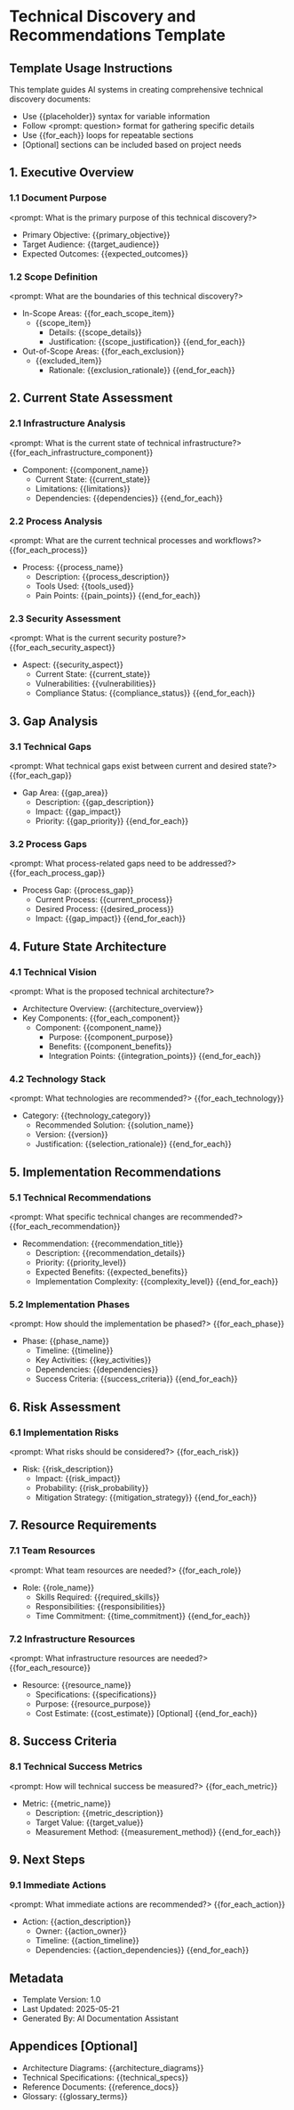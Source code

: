 # Technical Discovery and Recommendations Template

## Template Usage Instructions

This template guides AI systems in creating comprehensive technical discovery documents:
- Use {{placeholder}} syntax for variable information
- Follow <prompt: question> format for gathering specific details
- Use {{for_each}} loops for repeatable sections
- [Optional] sections can be included based on project needs

## 1. Executive Overview

### 1.1 Document Purpose
<prompt: What is the primary purpose of this technical discovery?>
- Primary Objective: {{primary_objective}}
- Target Audience: {{target_audience}}
- Expected Outcomes: {{expected_outcomes}}

### 1.2 Scope Definition
<prompt: What are the boundaries of this technical discovery?>
- In-Scope Areas:
{{for_each_scope_item}}
  - {{scope_item}}
    - Details: {{scope_details}}
    - Justification: {{scope_justification}}
{{end_for_each}}
- Out-of-Scope Areas:
{{for_each_exclusion}}
  - {{excluded_item}}
    - Rationale: {{exclusion_rationale}}
{{end_for_each}}

## 2. Current State Assessment

### 2.1 Infrastructure Analysis
<prompt: What is the current state of technical infrastructure?>
{{for_each_infrastructure_component}}
- Component: {{component_name}}
  - Current State: {{current_state}}
  - Limitations: {{limitations}}
  - Dependencies: {{dependencies}}
{{end_for_each}}

### 2.2 Process Analysis
<prompt: What are the current technical processes and workflows?>
{{for_each_process}}
- Process: {{process_name}}
  - Description: {{process_description}}
  - Tools Used: {{tools_used}}
  - Pain Points: {{pain_points}}
{{end_for_each}}

### 2.3 Security Assessment
<prompt: What is the current security posture?>
{{for_each_security_aspect}}
- Aspect: {{security_aspect}}
  - Current State: {{current_state}}
  - Vulnerabilities: {{vulnerabilities}}
  - Compliance Status: {{compliance_status}}
{{end_for_each}}

## 3. Gap Analysis

### 3.1 Technical Gaps
<prompt: What technical gaps exist between current and desired state?>
{{for_each_gap}}
- Gap Area: {{gap_area}}
  - Description: {{gap_description}}
  - Impact: {{gap_impact}}
  - Priority: {{gap_priority}}
{{end_for_each}}

### 3.2 Process Gaps
<prompt: What process-related gaps need to be addressed?>
{{for_each_process_gap}}
- Process Gap: {{process_gap}}
  - Current Process: {{current_process}}
  - Desired Process: {{desired_process}}
  - Impact: {{gap_impact}}
{{end_for_each}}

## 4. Future State Architecture

### 4.1 Technical Vision
<prompt: What is the proposed technical architecture?>
- Architecture Overview: {{architecture_overview}}
- Key Components:
{{for_each_component}}
  - Component: {{component_name}}
    - Purpose: {{component_purpose}}
    - Benefits: {{component_benefits}}
    - Integration Points: {{integration_points}}
{{end_for_each}}

### 4.2 Technology Stack
<prompt: What technologies are recommended?>
{{for_each_technology}}
- Category: {{technology_category}}
  - Recommended Solution: {{solution_name}}
  - Version: {{version}}
  - Justification: {{selection_rationale}}
{{end_for_each}}

## 5. Implementation Recommendations

### 5.1 Technical Recommendations
<prompt: What specific technical changes are recommended?>
{{for_each_recommendation}}
- Recommendation: {{recommendation_title}}
  - Description: {{recommendation_details}}
  - Priority: {{priority_level}}
  - Expected Benefits: {{expected_benefits}}
  - Implementation Complexity: {{complexity_level}}
{{end_for_each}}

### 5.2 Implementation Phases
<prompt: How should the implementation be phased?>
{{for_each_phase}}
- Phase: {{phase_name}}
  - Timeline: {{timeline}}
  - Key Activities: {{key_activities}}
  - Dependencies: {{dependencies}}
  - Success Criteria: {{success_criteria}}
{{end_for_each}}

## 6. Risk Assessment

### 6.1 Implementation Risks
<prompt: What risks should be considered?>
{{for_each_risk}}
- Risk: {{risk_description}}
  - Impact: {{risk_impact}}
  - Probability: {{risk_probability}}
  - Mitigation Strategy: {{mitigation_strategy}}
{{end_for_each}}

## 7. Resource Requirements

### 7.1 Team Resources
<prompt: What team resources are needed?>
{{for_each_role}}
- Role: {{role_name}}
  - Skills Required: {{required_skills}}
  - Responsibilities: {{responsibilities}}
  - Time Commitment: {{time_commitment}}
{{end_for_each}}

### 7.2 Infrastructure Resources
<prompt: What infrastructure resources are needed?>
{{for_each_resource}}
- Resource: {{resource_name}}
  - Specifications: {{specifications}}
  - Purpose: {{resource_purpose}}
  - Cost Estimate: {{cost_estimate}} [Optional]
{{end_for_each}}

## 8. Success Criteria

### 8.1 Technical Success Metrics
<prompt: How will technical success be measured?>
{{for_each_metric}}
- Metric: {{metric_name}}
  - Description: {{metric_description}}
  - Target Value: {{target_value}}
  - Measurement Method: {{measurement_method}}
{{end_for_each}}

## 9. Next Steps

### 9.1 Immediate Actions
<prompt: What immediate actions are recommended?>
{{for_each_action}}
- Action: {{action_description}}
  - Owner: {{action_owner}}
  - Timeline: {{action_timeline}}
  - Dependencies: {{action_dependencies}}
{{end_for_each}}

## Metadata
- Template Version: 1.0
- Last Updated: 2025-05-21
- Generated By: AI Documentation Assistant

## Appendices [Optional]
- Architecture Diagrams: {{architecture_diagrams}}
- Technical Specifications: {{technical_specs}}
- Reference Documents: {{reference_docs}}
- Glossary: {{glossary_terms}}
